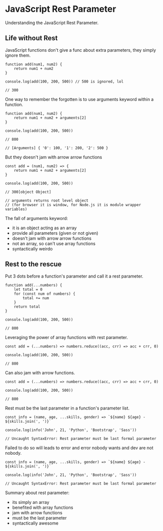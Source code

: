 # JavaScript Rest Parameter

Understanding the JavaScript Rest Parameter.

## Life without Rest

JavaScript functions don't give a func about extra parameters, they simply ignore them.
```
function add(num1, num2) {
    return num1 + num2
}

console.log(add(100, 200, 500)) // 500 is ignored, lol

// 300
```

One way to remember the forgotten is to use arguments keyword within a function.
```
function add(num1, num2) {
    return num1 + num2 + arguments[2]
}

console.log(add(100, 200, 500))

// 800

// [Arguments] { '0': 100, '1': 200, '2': 500 }
```

But they doesn't jam with arrow arrow functions
```
const add = (num1, num2) => {
    return num1 + num2 + arguments[2]
}

console.log(add(100, 200, 500))

// 300[object Object]

// arguments returns root level object 
// (for browser it is window, for Node.js it is module wrapper variables)
```

The fall of arguments keyword:

- it is an object acting as an array
- provide all parameters (given or not given)
- doesn't jam with arrow arrow functions
- not an array, so can't use array functions
- syntactically weirdo

## Rest to the rescue

Put 3 dots before a function's parameter and call it a rest parameter.
```
function add(...numbers) {
    let total = 0
    for (const num of numbers) {
        total += num
    }
    return total
}

console.log(add(100, 200, 500))

// 800
```

Leveraging the power of array functions with rest parameter.
```
const add = (...numbers) => numbers.reduce((acc, crr) => acc + crr, 0)

console.log(add(100, 200, 500))

// 800
```

Can also jam with arrow functions.
```
const add = (...numbers) => numbers.reduce((acc, crr) => acc + crr, 0)

console.log(add(100, 200, 500))

// 800
```

Rest must be the last parameter in a function's parameter list.
```
const info = (name, age, ...skills, gender) => `${name} ${age} - ${skills.join(', ')}`

console.log(info('John', 21, 'Python', 'Bootstrap', 'Sass'))

// Uncaught SyntaxError: Rest parameter must be last formal parameter
```

Failed to do so will leads to error and error nobody wants and dev are not nobody.
```
const info = (name, age, ...skills, gender) => `${name} ${age} - ${skills.join(', ')}`

console.log(info('John', 21, 'Python', 'Bootstrap', 'Sass'))

// Uncaught SyntaxError: Rest parameter must be last formal parameter
```

Summary about rest parameter:

- its simply an array
- benefited with array functions
- jam with arrow functions
- must be the last parameter
- syntactically awesome